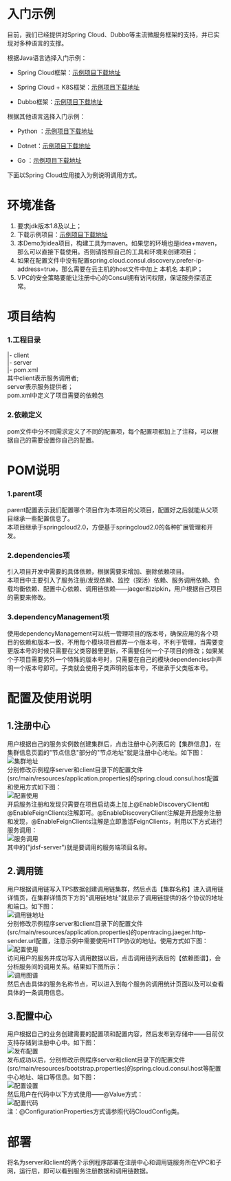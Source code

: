 # 入门示例

目前，我们已经提供对Spring Cloud、Dubbo等主流微服务框架的支持，并已实现对多种语言的支撑。

根据Java语言选择入门示例：

-   Spring Cloud框架：[示例项目下载地址](https://github.com/jdcloud-cmw/jdsf-demo-springcloud)

-   Spring Cloud + K8S框架：[示例项目下载地址](https://github.com/jdcloud-cmw/jdsf-demo-springcloud-kubernetes)

-   Dubbo框架：[示例项目下载地址](https://github.com/jdcloud-cmw/jdsf-demo-dubbo)


根据其他语言选择入门示例：

-   Python ：[示例项目下载地址](https://github.com/jdcloud-cmw/jdsf-demo-python)

-   Dotnet：[示例项目下载地址](https://github.com/jdcloud-cmw/jdsf-demo-dotnet)

-   Go ：[示例项目下载地址](https://github.com/jdcloud-cmw/jdsf-demo-go)



下面以Spring Cloud应用接入为例说明调用方式。

# 环境准备

1. 要求jdk版本1.8及以上；<br />
2. 下载示例项目：[示例项目下载地址](https://github.com/jdcloud-cmw/jdsf-demo-springcloud)<br />
3. 本Demo为idea项目，构建工具为maven。如果您的环境也是idea+maven，那么可以直接下载使用。否则请按照自己的工具和环境来创建项目；<br />
4. 如果在配置文件中没有配置spring.cloud.consul.discovery.prefer-ip-address=true，那么需要在云主机的host文件中加上 本机名 本机IP；<br />
5. VPC的安全策略要能让注册中心的Consul拥有访问权限，保证服务探活正常。<br />


# 项目结构

### 1.工程目录
|- client <br />
|- server <br />
|- pom.xml <br />
其中client表示服务调用者; <br />
server表示服务提供者；<br />
pom.xml中定义了项目需要的依赖包<br />

### 2.依赖定义
pom文件中分不同需求定义了不同的配置项，每个配置项都加上了注释，可以根据自己的需要设置你自己的配置。

# POM说明
### 1.parent项
parent配置表示我们配置哪个项目作为本项目的父项目，配置好之后就能从父项目继承一些配置信息了。<br />
本项目继承于springcloud2.0，方便基于springcloud2.0的各种扩展管理和开发。
### 2.dependencies项
引入项目开发中需要的具体依赖，根据需要来增加、删除依赖项目。<br />
本项目中主要引入了服务注册/发现依赖、监控（探活）依赖、服务调用依赖、负载均衡依赖、配置中心依赖、调用链依赖——jaeger和zipkin，用户根据自己项目的需要来修改。
### 3.dependencyManagement项
使用dependencyManagement可以统一管理项目的版本号，确保应用的各个项目的依赖和版本一致，不用每个模块项目都弄一个版本号，不利于管理，当需要变更版本号的时候只需要在父类容器里更新，不需要任何一个子项目的修改；如果某个子项目需要另外一个特殊的版本号时，只需要在自己的模块dependencies中声明一个版本号即可。子类就会使用子类声明的版本号，不继承于父类版本号。


# 配置及使用说明
## 1.注册中心
用户根据自己的服务实例数创建集群后，点击注册中心列表后的【集群信息】，在集群信息页面的"节点信息"部分的"节点地址"就是注册中心地址。如下图：<br />
![集群地址](../../../../image/Internet-Middleware/JD-Distributed-Service-Framework/demo_cluster_nodes.png)<br />
分别修改示例程序server和client目录下的配置文件(src/main/resources/application.properties)的spring.cloud.consul.host配置和使用方式如下图：<br />
![配置使用](../../../../image/Internet-Middleware/JD-Distributed-Service-Framework/demo_cluster.png)<br />
开启服务注册和发现只需要在项目启动类上加上@EnableDiscoveryClient和@EnableFeignClients注解即可。@EnableDiscoveryClient注解是开启服务注册和发现，@EnableFeignClients注解是立即激活FeignClients，利用以下方式进行服务调用：<br />
![服务调用](../../../../image/Internet-Middleware/JD-Distributed-Service-Framework/demo_FeignClient.png)<br />
其中的("jdsf-server")就是要调用的服务端项目名称。



## 2.调用链
用户根据调用链写入TPS数据创建调用链集群，然后点击【集群名称】进入调用链详情页，在集群详情页下方的"调用链地址"就显示了调用链提供的各个协议的地址和端口。如下图：<br  />
![调用链地址](../../../../image/Internet-Middleware/JD-Distributed-Service-Framework/demo_callchain_addreslist.png)<br />
分别修改示例程序server和client目录下的配置文件(src/main/resources/application.properties)的opentracing.jaeger.http-sender.url配置，注意示例中需要使用HTTP协议的地址。使用方式如下图：<br />
![配置使用](../../../../image/Internet-Middleware/JD-Distributed-Service-Framework/demo_callchain_setting.png)<br />
访问用户的服务并成功写入调用数据以后，点击调用链列表后的【依赖图谱】，会分析服务间的调用关系。结果如下图所示：<br />
![调用图谱](../../../../image/Internet-Middleware/JD-Distributed-Service-Framework/demo_callchain_servicemap.png)<br />
然后点击具体的服务名称节点，可以进入到每个服务的调用统计页面以及可以查看具体的一条调用信息。

## 3.配置中心
用户根据自己的业务创建需要的配置项和配置内容，然后发布到存储中——目前仅支持存储到注册中心中。如下图：<br />
![发布配置](../../../../image/Internet-Middleware/JD-Distributed-Service-Framework/demo_config_deploy.png)<br />
发布成功以后，分别修改示例程序server和client目录下的配置文件(src/main/resources/bootstrap.properties)的spring.cloud.consul.host等配置中心地址、端口等信息。如下图：<br />
![配置设置](../../../../image/Internet-Middleware/JD-Distributed-Service-Framework/demo_config_setting.png)<br />
然后用户在代码中以下方式使用——@Value方式：<br />
![配置代码](../../../../image/Internet-Middleware/JD-Distributed-Service-Framework/demo_config_code.png)<br />
注：@ConfigurationProperties方式请参照代码CloudConfig类。

# 部署
将名为server和client的两个示例程序部署在注册中心和调用链服务所在VPC和子网，运行后，即可以看到服务注册数据和调用链数据。
